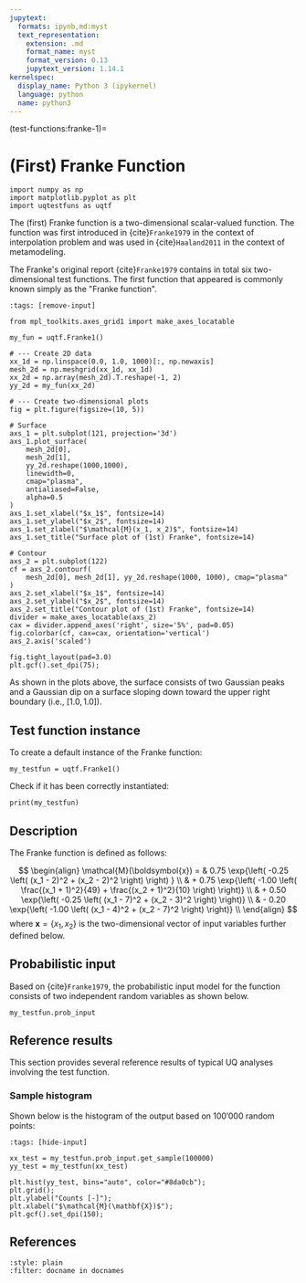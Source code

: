 ```yaml
---
jupytext:
  formats: ipynb,md:myst
  text_representation:
    extension: .md
    format_name: myst
    format_version: 0.13
    jupytext_version: 1.14.1
kernelspec:
  display_name: Python 3 (ipykernel)
  language: python
  name: python3
---
```


(test-functions:franke-1)=
# (First) Franke Function

```{code-cell} ipython3
import numpy as np
import matplotlib.pyplot as plt
import uqtestfuns as uqtf
```

The (first) Franke function is a two-dimensional scalar-valued function.
The function was first introduced in {cite}`Franke1979` in the context of
interpolation problem and was used in {cite}`Haaland2011` in the context of
metamodeling.

The Franke's original report {cite}`Franke1979` contains in total
six two-dimensional test functions.
The first function that appeared is commonly known simply as
the "Franke function".

```{code-cell} ipython3
:tags: [remove-input]

from mpl_toolkits.axes_grid1 import make_axes_locatable

my_fun = uqtf.Franke1()

# --- Create 2D data
xx_1d = np.linspace(0.0, 1.0, 1000)[:, np.newaxis]
mesh_2d = np.meshgrid(xx_1d, xx_1d)
xx_2d = np.array(mesh_2d).T.reshape(-1, 2)
yy_2d = my_fun(xx_2d)

# --- Create two-dimensional plots
fig = plt.figure(figsize=(10, 5))

# Surface
axs_1 = plt.subplot(121, projection='3d')
axs_1.plot_surface(
    mesh_2d[0],
    mesh_2d[1],
    yy_2d.reshape(1000,1000),
    linewidth=0,
    cmap="plasma",
    antialiased=False,
    alpha=0.5
)
axs_1.set_xlabel("$x_1$", fontsize=14)
axs_1.set_ylabel("$x_2$", fontsize=14)
axs_1.set_zlabel("$\mathcal{M}(x_1, x_2)$", fontsize=14)
axs_1.set_title("Surface plot of (1st) Franke", fontsize=14)

# Contour
axs_2 = plt.subplot(122)
cf = axs_2.contourf(
    mesh_2d[0], mesh_2d[1], yy_2d.reshape(1000, 1000), cmap="plasma"
)
axs_2.set_xlabel("$x_1$", fontsize=14)
axs_2.set_ylabel("$x_2$", fontsize=14)
axs_2.set_title("Contour plot of (1st) Franke", fontsize=14)
divider = make_axes_locatable(axs_2)
cax = divider.append_axes('right', size='5%', pad=0.05)
fig.colorbar(cf, cax=cax, orientation='vertical')
axs_2.axis('scaled')

fig.tight_layout(pad=3.0)
plt.gcf().set_dpi(75);
```

As shown in the plots above, the surface consists of two Gaussian peaks and
a Gaussian dip on a surface sloping down toward the upper right boundary
(i.e., $[1.0, 1.0]$).

## Test function instance

To create a default instance of the Franke function:

```{code-cell} ipython3
my_testfun = uqtf.Franke1()
```

Check if it has been correctly instantiated:

```{code-cell} ipython3
print(my_testfun)
```

## Description

The Franke function is defined as follows:

$$
\begin{align}
	\mathcal{M}(\boldsymbol{x}) = & 0.75 \exp{\left( -0.25 \left( (x_1 - 2)^2 + (x_2 - 2)^2 \right) \right) } \\
                                  & + 0.75 \exp{\left( -1.00 \left( \frac{(x_1 + 1)^2}{49} + \frac{(x_2 + 1)^2}{10} \right) \right)} \\
								  & + 0.50 \exp{\left( -0.25 \left( (x_1 - 7)^2 + (x_2 - 3)^2 \right) \right)} \\
								  & - 0.20 \exp{\left( -1.00 \left( (x_1 - 4)^2 + (x_2 - 7)^2 \right) \right)} \\
\end{align}
$$
where $\boldsymbol{x} = \{ x_1, x_2 \}$
is the two-dimensional vector of input variables further defined below.

## Probabilistic input

Based on {cite}`Franke1979`, the probabilistic input model
for the function consists of two independent random variables as shown below.

```{code-cell} ipython3
my_testfun.prob_input
```

## Reference results

This section provides several reference results of typical UQ analyses involving
the test function.

### Sample histogram

Shown below is the histogram of the output based on $100'000$ random points:

```{code-cell} ipython3
:tags: [hide-input]

xx_test = my_testfun.prob_input.get_sample(100000)
yy_test = my_testfun(xx_test)

plt.hist(yy_test, bins="auto", color="#8da0cb");
plt.grid();
plt.ylabel("Counts [-]");
plt.xlabel("$\mathcal{M}(\mathbf{X})$");
plt.gcf().set_dpi(150);
```

## References

```{bibliography}
:style: plain
:filter: docname in docnames
```